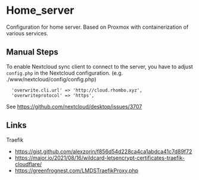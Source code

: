 # Home_server

Configuration for home server. 
Based on Proxmox with containerization of various services.

## Manual Steps
To enable Nextcloud sync client to connect to the server, you have to adjust `config.php` in the Nextcloud configuration. 
(e.g. ./www/nextcloud/config/config.php)
```
  'overwrite.cli.url' => 'http://cloud.rhombo.xyz',
  'overwriteprotocol' => 'https',
```
See https://github.com/nextcloud/desktop/issues/3707 


## Links
Traefik
* https://gist.github.com/alexzorin/f856d54d228ca4ca1abdca41c7d89f72
* https://major.io/2021/08/16/wildcard-letsencrypt-certificates-traefik-cloudflare/
* https://greenfrognest.com/LMDSTraefikProxy.php
